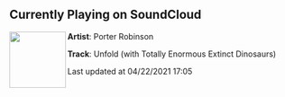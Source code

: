 ## Currently Playing on SoundCloud

[<img align="left" width="100" src="https://i1.sndcdn.com/artworks-W1xvZiv2kybf-0-t500x500.png">](https://soundcloud.com/porter-robinson/unfold)

**Artist**: Porter Robinson 

**Track**: Unfold (with Totally Enormous Extinct Dinosaurs)

Last updated at 04/22/2021 17:05
